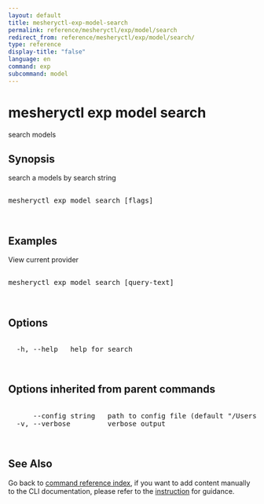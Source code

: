```yaml
---
layout: default
title: mesheryctl-exp-model-search
permalink: reference/mesheryctl/exp/model/search
redirect_from: reference/mesheryctl/exp/model/search/
type: reference
display-title: "false"
language: en
command: exp
subcommand: model
---
```


# mesheryctl exp model search

search models

## Synopsis

search a models by search string
<pre class='codeblock-pre'>
<div class='codeblock'>
mesheryctl exp model search [flags]

</div>
</pre> 

## Examples

View current provider
<pre class='codeblock-pre'>
<div class='codeblock'>
mesheryctl exp model search [query-text]

</div>
</pre> 

## Options

<pre class='codeblock-pre'>
<div class='codeblock'>
  -h, --help   help for search

</div>
</pre>

## Options inherited from parent commands

<pre class='codeblock-pre'>
<div class='codeblock'>
      --config string   path to config file (default "/Users/lee/.meshery/config.yaml")
  -v, --verbose         verbose output

</div>
</pre>

## See Also

Go back to [command reference index](/reference/mesheryctl/), if you want to add content manually to the CLI documentation, please refer to the [instruction](/project/contributing/contributing-cli#preserving-manually-added-documentation) for guidance.
